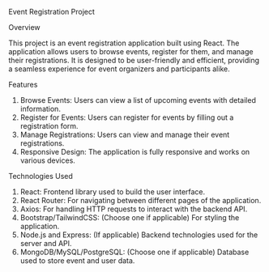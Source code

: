 Event Registration Project

Overview

This project is an event registration application built using React. The application allows users to browse events, register for them, and manage their registrations. It is designed to be user-friendly and efficient, providing a seamless experience for event organizers and participants alike.

Features
1. Browse Events: Users can view a list of upcoming events with detailed information.
2. Register for Events: Users can register for events by filling out a registration form.
3. Manage Registrations: Users can view and manage their event registrations.
4. Responsive Design: The application is fully responsive and works on various devices.

Technologies Used
1. React: Frontend library used to build the user interface.
2. React Router: For navigating between different pages of the application.
3. Axios: For handling HTTP requests to interact with the backend API.
4. Bootstrap/TailwindCSS: (Choose one if applicable) For styling the application.
5. Node.js and Express: (If applicable) Backend technologies used for the server and API.
6. MongoDB/MySQL/PostgreSQL: (Choose one if applicable) Database used to store event and user data.
